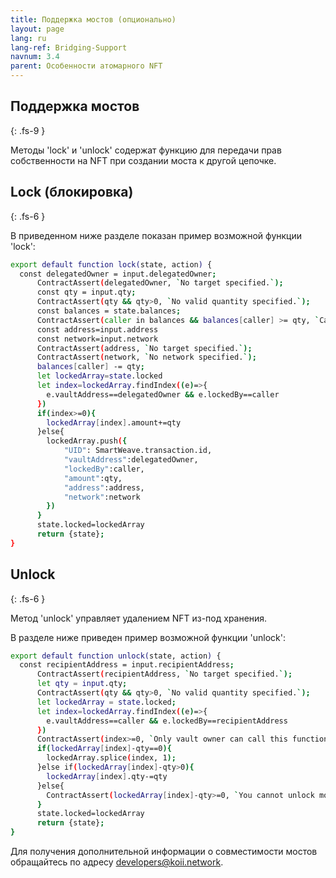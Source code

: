 ```yaml
---
title: Поддержка мостов (опционально)
layout: page
lang: ru
lang-ref: Bridging-Support
navnum: 3.4
parent: Особенности атомарного NFT
---
```


## Поддержка мостов

{: .fs-9 }

Методы 'lock' и 'unlock' содержат функцию для передачи прав собственности на NFT при создании моста к другой цепочке.

## Lock (блокировка)

{: .fs-6 }

В приведенном ниже разделе показан пример возможной функции 'lock':

```bash
export default function lock(state, action) {
  const delegatedOwner = input.delegatedOwner;
      ContractAssert(delegatedOwner, `No target specified.`);
      const qty = input.qty;
      ContractAssert(qty && qty>0, `No valid quantity specified.`);
      const balances = state.balances;
      ContractAssert(caller in balances && balances[caller] >= qty, `Caller has insufficient funds`);
      const address=input.address
      const network=input.network
      ContractAssert(address, `No target specified.`);
      ContractAssert(network, `No network specified.`);
      balances[caller] -= qty;
      let lockedArray=state.locked
      let index=lockedArray.findIndex((e)=>{
        e.vaultAddress==delegatedOwner && e.lockedBy==caller
      })
      if(index>=0){
        lockedArray[index].amount+=qty
      }else{
        lockedArray.push({
            "UID": SmartWeave.transaction.id,
            "vaultAddress":delegatedOwner,
            "lockedBy":caller,
            "amount":qty,
            "address":address,
            "network":network
        })
      }
      state.locked=lockedArray
      return {state};
}
```

## Unlock

{: .fs-6 }

Метод 'unlock' управляет удалением NFT из-под хранения.

В разделе ниже приведен пример возможной функции 'unlock':

```bash
export default function unlock(state, action) {
  const recipientAddress = input.recipientAddress;
      ContractAssert(recipientAddress, `No target specified.`);
      let qty = input.qty;
      ContractAssert(qty && qty>0, `No valid quantity specified.`);
      let lockedArray = state.locked;
      let index=lockedArray.findIndex((e)=>{
        e.vaultAddress==caller && e.lockedBy==recipientAddress
      })
      ContractAssert(index>=0, `Only vault owner can call this function and there must be some locked NFTs under the recipient address`);
      if(lockedArray[index]-qty==0){
        lockedArray.splice(index, 1);
      }else if(lockedArray[index]-qty>0){
        lockedArray[index].qty-=qty
      }else{
        ContractAssert(lockedArray[index]-qty>=0, `You cannot unlock more qty than currently locked`);
      }
      state.locked=lockedArray
      return {state};
}

```

Для получения дополнительной информации о совместимости мостов обращайтесь по адресу developers@koii.network.
